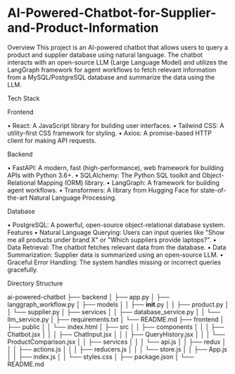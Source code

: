 # AI-Powered-Chatbot-for-Supplier-and-Product-Information
Overview
This project is an AI-powered chatbot that allows users to query a product and supplier database using natural language. The chatbot interacts with an open-source LLM (Large Language Model) and utilizes the LangGraph framework for agent workflows to fetch relevant information from a MySQL/PostgreSQL database and summarize the data using the LLM.

Tech Stack

Frontend

•	React: A JavaScript library for building user interfaces.
•	Tailwind CSS: A utility-first CSS framework for styling.
•	Axios: A promise-based HTTP client for making API requests.

Backend

•	FastAPI: A modern, fast (high-performance), web framework for building APIs with Python 3.6+.
•	SQLAlchemy: The Python SQL toolkit and Object-Relational Mapping (ORM) library.
•	LangGraph: A framework for building agent workflows.
•	Transformers: A library from Hugging Face for state-of-the-art Natural Language Processing.

Database

•	PostgreSQL: A powerful, open-source object-relational database system.
Features
•	Natural Language Querying: Users can input queries like "Show me all products under brand X" or "Which suppliers provide laptops?".
•	Data Retrieval: The chatbot fetches relevant data from the database.
•	Data Summarization: Supplier data is summarized using an open-source LLM.
•	Graceful Error Handling: The system handles missing or incorrect queries gracefully.




 
Directory Structure

ai-powered-chatbot
├── backend
│   ├── app.py
│   ├── langgraph_workflow.py
│   ├── models
│   │   ├── __init__.py
│   │   ├── product.py
│   │   └── supplier.py
│   ├── services
│   │   ├── database_service.py
│   │   └── llm_service.py
│   ├── requirements.txt
│   └── README.md
├── frontend
│   ├── public
│   │   └── index.html
│   ├── src
│   │   ├── components
│   │   │   ├── Chatbot.jsx
│   │   │   ├── ChatInput.jsx
│   │   │   ├── QueryHistory.jsx
│   │   │   └── ProductComparison.jsx
│   │   ├── services
│   │   │   └── api.js
│   │   ├── redux
│   │   │   ├── actions.js
│   │   │   ├── reducers.js
│   │   │   └── store.js
│   │   ├── App.js
│   │   ├── index.js
│   │   └── styles.css
│   ├── package.json
│   └── README.md

